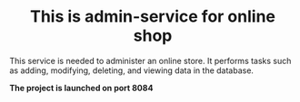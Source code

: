 <h1 align="center">This is admin-service for online shop</h1>
<p>This service is needed to administer an online store. It performs tasks such as adding, modifying, deleting, and viewing data in the database.</p>
<b>The project is launched on port 8084</b>
